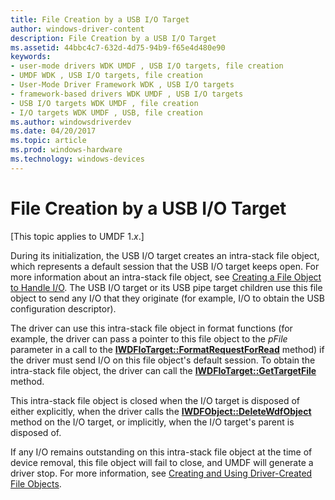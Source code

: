```yaml
---
title: File Creation by a USB I/O Target
author: windows-driver-content
description: File Creation by a USB I/O Target
ms.assetid: 44bbc4c7-632d-4d75-94b9-f65e4d480e90
keywords:
- user-mode drivers WDK UMDF , USB I/O targets, file creation
- UMDF WDK , USB I/O targets, file creation
- User-Mode Driver Framework WDK , USB I/O targets
- framework-based drivers WDK UMDF , USB I/O targets
- USB I/O targets WDK UMDF , file creation
- I/O targets WDK UMDF , USB, file creation
ms.author: windowsdriverdev
ms.date: 04/20/2017
ms.topic: article
ms.prod: windows-hardware
ms.technology: windows-devices
---
```


# File Creation by a USB I/O Target


\[This topic applies to UMDF 1.*x*.\]

During its initialization, the USB I/O target creates an intra-stack file object, which represents a default session that the USB I/O target keeps open. For more information about an intra-stack file object, see [Creating a File Object to Handle I/O](creating-a-file-object-to-handle-i-o.md). The USB I/O target or its USB pipe target children use this file object to send any I/O that they originate (for example, I/O to obtain the USB configuration descriptor).

The driver can use this intra-stack file object in format functions (for example, the driver can pass a pointer to this file object to the *pFile* parameter in a call to the [**IWDFIoTarget::FormatRequestForRead**](https://msdn.microsoft.com/library/windows/hardware/ff559233) method) if the driver must send I/O on this file object's default session. To obtain the intra-stack file object, the driver can call the [**IWDFIoTarget::GetTargetFile**](https://msdn.microsoft.com/library/windows/hardware/ff559243) method.

This intra-stack file object is closed when the I/O target is disposed of either explicitly, when the driver calls the [**IWDFObject::DeleteWdfObject**](https://msdn.microsoft.com/library/windows/hardware/ff560210) method on the I/O target, or implicitly, when the I/O target's parent is disposed of.

If any I/O remains outstanding on this intra-stack file object at the time of device removal, this file object will fail to close, and UMDF will generate a driver stop. For more information, see [Creating and Using Driver-Created File Objects](creating-and-using-driver-created-file-objects.md).

 

 





